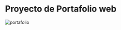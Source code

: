 <h1>Proyecto de Portafolio web</h1>  

![portafolio](https://github.com/RoniPeve/PaginaPortafolio/assets/55811703/7de6553c-7f16-409c-a061-aa12bc8599c4)
